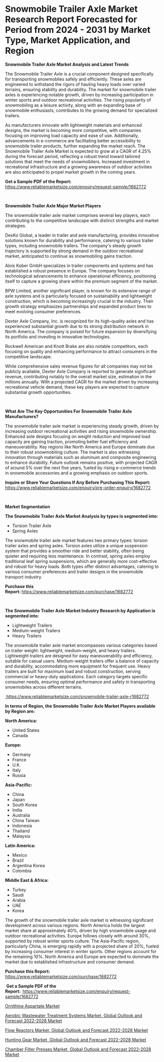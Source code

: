 <p><h1>Snowmobile Trailer Axle Market Research Report Forecasted for Period from 2024 -  2031 by Market Type, Market Application, and Region</h1></p><p><strong>Snowmobile Trailer Axle Market Analysis and Latest Trends</strong></p>
<p><p>The Snowmobile Trailer Axle is a crucial component designed specifically for transporting snowmobiles safely and efficiently. These axles are engineered to withstand the rigors of hauling heavy loads over varied terrains, ensuring stability and durability. The market for snowmobile trailer axles is experiencing notable growth, driven by increasing participation in winter sports and outdoor recreational activities. The rising popularity of snowmobiling as a leisure activity, along with an expanding base of snowmobile enthusiasts, contributes to the growing demand for specialized trailers.</p><p>As manufacturers innovate with lightweight materials and enhanced designs, the market is becoming more competitive, with companies focusing on improving load capacity and ease of use. Additionally, advancements in e-commerce are facilitating better accessibility to snowmobile trailer products, further expanding the market reach. The Snowmobile Trailer Axle Market is expected to grow at a CAGR of 4.25% during the forecast period, reflecting a robust trend toward tailored solutions that meet the needs of snowmobilers. Increased investment in recreational infrastructure and a growing awareness of outdoor activities are also anticipated to propel market growth in the coming years.</p></p>
<p><strong>Get a Sample PDF of the Report:&nbsp;</strong> <a href="https://www.reliablemarketsize.com/enquiry/request-sample/1682772?utm_campaign=1737&utm_medium=2&utm_source=Github&utm_content=ia&utm_term=15102024&utm_id=snowmobile-trailer-axle">https://www.reliablemarketsize.com/enquiry/request-sample/1682772</a></p>
<p>&nbsp;</p>
<p><strong>Snowmobile Trailer Axle Major Market Players</strong></p>
<p><p>The snowmobile trailer axle market comprises several key players, each contributing to the competitive landscape with distinct strengths and market strategies. </p><p>DexKo Global, a leader in trailer and axle manufacturing, provides innovative solutions known for durability and performance, catering to various trailer types, including snowmobile trailers. The company's steady growth trajectory is supported by strong demand in the outdoor recreational market, anticipated to continue as snowmobiling gains traction.</p><p>Alois Kober GmbH specializes in trailer components and systems and has established a robust presence in Europe. The company focuses on technological advancements to enhance operational efficiency, positioning itself to capture a growing share within the premium segment of the market.</p><p>BPW Limited, another significant player, is known for its extensive range of axle systems and is particularly focused on sustainability and lightweight construction, which is becoming increasingly crucial in the industry. Their growth strategy emphasizes partnerships and expanded product lines to meet evolving consumer preferences.</p><p>Dexter Axle Company, Inc. is recognized for its high-quality axles and has experienced substantial growth due to its strong distribution network in North America. The company is poised for future expansion by diversifying its portfolio and investing in innovative technologies.</p><p>Rockwell American and Knott Brake are also notable competitors, each focusing on quality and enhancing performance to attract consumers in the competitive landscape. </p><p>While comprehensive sales revenue figures for all companies may not be publicly available, Dexter Axle Company is reported to generate significant revenue, contributing notably to the overall market size, estimation in the millions annually. With a projected CAGR for the market driven by increasing recreational vehicle demand, these key players are expected to capture substantial growth opportunities.</p></p>
<p>&nbsp;</p>
<p><strong>What Are The Key Opportunities For Snowmobile Trailer Axle Manufacturers?</strong></p>
<p><p>The snowmobile trailer axle market is experiencing steady growth, driven by increasing outdoor recreational activities and rising snowmobile ownership. Enhanced axle designs focusing on weight reduction and improved load capacity are gaining traction, promoting better fuel efficiency and maneuverability. Key regions like North America and Europe dominate due to their robust snowmobiling culture. The market is also witnessing innovation through materials such as aluminum and composite engineering to enhance durability. Future outlook remains positive, with projected CAGR of around 5% over the next five years, fueled by rising e-commerce trends in snowmobile accessories and a growing emphasis on outdoor sports.</p></p>
<p><strong>Inquire or Share Your Questions If Any Before Purchasing This Report:</strong> <a href="https://www.reliablemarketsize.com/enquiry/pre-order-enquiry/1682772?utm_campaign=1737&utm_medium=2&utm_source=Github&utm_content=ia&utm_term=15102024&utm_id=snowmobile-trailer-axle">https://www.reliablemarketsize.com/enquiry/pre-order-enquiry/1682772</a></p>
<p>&nbsp;</p>
<p><strong>Market Segmentation</strong></p>
<p><strong>The Snowmobile Trailer Axle Market Analysis by types is segmented into:</strong></p>
<p><ul><li>Torsion Trailer Axle</li><li>Spring Axles</li></ul></p>
<p><p>The snowmobile trailer axle market features two primary types: torsion trailer axles and spring axles. Torsion axles utilize a unique suspension system that provides a smoother ride and better stability, often being quieter and requiring less maintenance. In contrast, spring axles employ traditional leaf spring suspensions, which are generally more cost-effective and robust for heavy loads. Both types offer distinct advantages, catering to various consumer preferences and trailer designs in the snowmobile transport industry.</p></p>
<p><strong>Purchase this Report:&nbsp;</strong><a href="https://www.reliablemarketsize.com/purchase/1682772?utm_campaign=1737&utm_medium=2&utm_source=Github&utm_content=ia&utm_term=15102024&utm_id=snowmobile-trailer-axle">https://www.reliablemarketsize.com/purchase/1682772</a></p>
<p>&nbsp;</p>
<p><strong>The Snowmobile Trailer Axle Market Industry Research by Application is segmented into:</strong></p>
<p><ul><li>Lightweight Trailers</li><li>Medium-weight Trailers</li><li>Heavy Trailers</li></ul></p>
<p><p>The snowmobile trailer axle market encompasses various categories based on trailer weight: lightweight, medium-weight, and heavy trailers. Lightweight trailers are designed for easy maneuverability and efficiency, suitable for casual users. Medium-weight trailers offer a balance of capacity and durability, accommodating more equipment for frequent use. Heavy trailers are built for maximum load and robust construction, serving commercial or heavy-duty applications. Each category targets specific consumer needs, ensuring optimal performance and safety in transporting snowmobiles across different terrains.</p></p>
<p><a href="https://www.reliablemarketsize.com/snowmobile-trailer-axle-r1682772?utm_campaign=1737&utm_medium=2&utm_source=Github&utm_content=ia&utm_term=15102024&utm_id=snowmobile-trailer-axle">&nbsp;https://www.reliablemarketsize.com/snowmobile-trailer-axle-r1682772</a></p>
<p><strong>In terms of Region, the Snowmobile Trailer Axle Market Players available by Region are:</strong></p>
<p>
    <p> <strong> North America: </strong>
        <ul>
            <li>United States</li>
            <li>Canada</li>
        </ul>
        </p> 
    <p> <strong> Europe: </strong>
        <ul>
            <li>Germany</li>
            <li>France</li>
            <li>U.K.</li>
            <li>Italy</li>
            <li>Russia</li>
        </ul>
        </p> 
    <p> <strong> Asia-Pacific: </strong>
        <ul>
            <li>China</li>
            <li>Japan</li>
            <li>South Korea</li>
            <li>India</li>
            <li>Australia</li>
            <li>China Taiwan</li>
            <li>Indonesia</li>
            <li>Thailand</li>
            <li>Malaysia</li>
        </ul>
        </p> 
    <p> <strong> Latin America: </strong>
        <ul>
            <li>Mexico</li>
            <li>Brazil</li>
            <li>Argentina Korea</li>
            <li>Colombia</li>
        </ul>
        </p> 
    <p> <strong> Middle East & Africa: </strong>
        <ul>
            <li>Turkey</li>
            <li>Saudi</li>
            <li>Arabia</li>
            <li>UAE</li>
            <li>Korea</li>
        </ul>
    </p>
    </p>
<p><p>The growth of the snowmobile trailer axle market is witnessing significant development across various regions. North America holds the largest market share at approximately 40%, driven by high snowmobile usage and outdoor recreational activities. Europe follows closely with around 30%, supported by robust winter sports culture. The Asia-Pacific region, particularly China, is emerging rapidly with a projected share of 20%, fueled by increasing consumer interest in winter sports. Other regions account for the remaining 10%. North America and Europe are expected to dominate the market due to established infrastructure and consumer demand.</p></p>
<p><strong>Purchase this Report: </strong><a href="https://www.reliablemarketsize.com/purchase/1682772?utm_campaign=1737&utm_medium=2&utm_source=Github&utm_content=ia&utm_term=15102024&utm_id=snowmobile-trailer-axle">https://www.reliablemarketsize.com/purchase/1682772</a></p>
<p>&nbsp;<strong>Get a Sample PDF of the Report:&nbsp;&nbsp;</strong><a href="https://www.reliablemarketsize.com/enquiry/request-sample/1682772?utm_campaign=1737&utm_medium=2&utm_source=Github&utm_content=ia&utm_term=15102024&utm_id=snowmobile-trailer-axle">https://www.reliablemarketsize.com/enquiry/request-sample/1682772</a></p>
<p><strong></strong></p>
<p><p><a href="https://github.com/MarciaRunte/Market-Research-Report-List-1/blob/main/ornithine-aspartate-market.md?utm_campaign=1737&utm_medium=2&utm_source=Github&utm_content=ia&utm_term=15102024&utm_id=snowmobile-trailer-axle">Ornithine Aspartate Market</a></p><p><a href="https://www.linkedin.com/pulse/aerobic-wastewater-treatment-systems-market-global-outlook-j36le?utm_campaign=1737&utm_medium=2&utm_source=Github&utm_content=ia&utm_term=15102024&utm_id=snowmobile-trailer-axle">Aerobic Wastewater Treatment Systems Market, Global Outlook and Forecast 2022-2028 Market</a></p><p><a href="https://www.linkedin.com/pulse/flow-reactors-market-global-outlook-forecast-2022-2028-opportunities-men1e?utm_campaign=1737&utm_medium=2&utm_source=Github&utm_content=ia&utm_term=15102024&utm_id=snowmobile-trailer-axle">Flow Reactors Market, Global Outlook and Forecast 2022-2028 Market</a></p><p><a href="https://www.linkedin.com/pulse/surfing-hunting-gear-market-global-outlook-forecast-2022-2028-wfoke?utm_campaign=1737&utm_medium=2&utm_source=Github&utm_content=ia&utm_term=15102024&utm_id=snowmobile-trailer-axle">Hunting Gear Market, Global Outlook and Forecast 2022-2028 Market</a></p><p><a href="https://www.linkedin.com/pulse/emerging-trends-chamber-filter-presses-market-global-ycxae?utm_campaign=1737&utm_medium=2&utm_source=Github&utm_content=ia&utm_term=15102024&utm_id=snowmobile-trailer-axle">Chamber Filter Presses Market, Global Outlook and Forecast 2022-2028 Market</a></p></p>